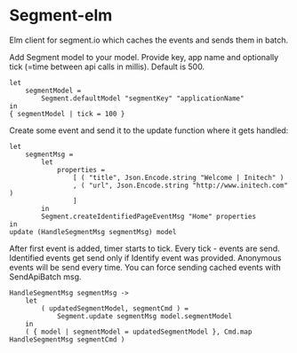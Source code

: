 # Segment-elm
Elm client for segment.io which caches the events and sends them in batch.

Add Segment model to your model. Provide key, app name and optionally tick (=time between api calls in millis).
Default is 500.

    let
        segmentModel =
            Segment.defaultModel "segmentKey" "applicationName"
    in
    { segmentModel | tick = 100 }


Create some event and send it to the update function where it gets handled:

    let
        segmentMsg =
            let
                properties =
                    [ ( "title", Json.Encode.string "Welcome | Initech" )
                    , ( "url", Json.Encode.string "http://www.initech.com" )
                    ]
            in
            Segment.createIdentifiedPageEventMsg "Home" properties
    in
    update (HandleSegmentMsg segmentMsg) model


After first event is added, timer starts to tick.
Every tick - events are send. Identified events get send only if Identify event was provided. Anonymous events will be send every time.
You can force sending cached events with SendApiBatch msg.

    HandleSegmentMsg segmentMsg ->
        let
            ( updatedSegmentModel, segmentCmd ) =
                Segment.update segmentMsg model.segmentModel
        in
        ( { model | segmentModel = updatedSegmentModel }, Cmd.map HandleSegmentMsg segmentCmd )

